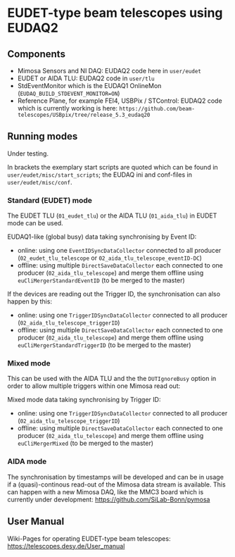 # EUDET-type beam telescopes using EUDAQ2

## Components

- Mimosa Sensors and NI DAQ: EUDAQ2 code here in ```user/eudet```
- EUDET or AIDA TLU: EUDAQ2 code in ```user/tlu```
- StdEventMonitor which is the EUDAQ1 OnlineMon (```EUDAQ_BUILD_STDEVENT_MONITOR=ON```)
- Reference Plane, for example FEI4, USBPix / STControl: EUDAQ2 code which is currently working is here: ```https://github.com/beam-telescopes/USBpix/tree/release_5.3_eudaq20```

## Running modes

Under testing.

In brackets the exemplary start scripts are quoted which can be found in ```user/eudet/misc/start_scripts```; the EUDAQ ini and conf-files in ```user/eudet/misc/conf```.

### Standard (EUDET) mode

The EUDET TLU (```01_eudet_tlu```) or the AIDA TLU (```01_aida_tlu```) in EUDET mode can be used.

EUDAQ1-like (global busy) data taking synchronising by Event ID:
- online: using one ```EventIDSyncDataCollector``` connected to all producer (```02_eudet_tlu_telescope``` or ```02_aida_tlu_telescope_eventID-DC```)
- offline: using multiple ```DirectSaveDataCollector``` each connected to one producer (```02_aida_tlu_telescope```) and merge them offline using ```euCliMergerStandardEventID``` (to be merged to the master) 

If the devices are reading out the Trigger ID, the synchronisation can also happen by this:
- online: using one ```TriggerIDSyncDataCollector``` connected to all producer (```02_aida_tlu_telescope_triggerID```) 
- offline: using multiple ```DirectSaveDataCollector``` each connected to one producer (```02_aida_tlu_telescope```) and merge them offline using ```euCliMergerStandardTriggerID``` (to be merged to the master) 

### Mixed mode

This can be used with the AIDA TLU and the the ```DUTIgnoreBusy``` option in order to allow multiple triggers within one Mimosa read out:

Mixed mode data taking synchronising by Trigger ID:
- online: using one ```TriggerIDSyncDataCollector``` connected to all producer (```02_aida_tlu_telescope_triggerID```)
- offline: using multiple ```DirectSaveDataCollector``` each connected to one producer (```02_aida_tlu_telescope```) and merge them offline using ```euCliMergerMixed``` (to be merged to the master) 

### AIDA mode

The synchronisation by timestamps will be developed and can be in usage if a (quasi)-continous read-out of the Mimosa data stream is available. 
This can happen with a new Mimosa DAQ, like the MMC3 board which is currently under development: https://github.com/SiLab-Bonn/pymosa

## User Manual

Wiki-Pages for operating EUDET-type beam telescopes: https://telescopes.desy.de/User_manual
